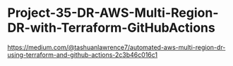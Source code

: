 # Project-35-DR-AWS-Multi-Region-DR-with-Terraform-GitHubActions

https://medium.com/@tashuanlawrence7/automated-aws-multi-region-dr-using-terraform-and-github-actions-2c3b46c016c1
